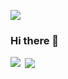 <p align="left"> <img src="https://komarev.com/ghpvc/?username=mshetairy&style=flat-square&color=7895B2" /> </p>

### Hi there 👋


<p><img align="left" src="https://github-readme-stats.vercel.app/api?username=mshetairy&theme=graywhite&show_icons=true&hide=starts,issues" /></p>
<p>&nbsp;<img align="center" src="https://github-readme-stats.vercel.app/api/top-langs/?username=mshetairy&layout=compact&theme=graywhite" /></p>


<!--
**mshetairy/mshetairy** is a ✨ _special_ ✨ repository because its `README.md` (this file) appears on your GitHub profile.

Here are some ideas to get you started:

- 🔭 I’m currently working on ...
- 🌱 I’m currently learning ...
- 👯 I’m looking to collaborate on ...
- 🤔 I’m looking for help with ...
- 💬 Ask me about ...
- 📫 How to reach me: ...
- 😄 Pronouns: ...
- ⚡ Fun fact: ...
-->
